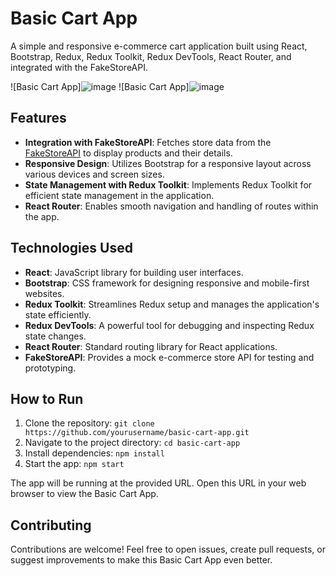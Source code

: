 # Basic Cart App

A simple and responsive e-commerce cart application built using React, Bootstrap, Redux, Redux Toolkit, Redux DevTools, React Router, and integrated with the FakeStoreAPI.

![Basic Cart App]![image](https://github.com/abdulrahmanmahmood/Basic-Cart-App-Using-Redux-Toolkit/assets/126025222/d53f3337-21ca-43af-baa6-67d2cd46f8a3)
![Basic Cart App]![image](https://github.com/abdulrahmanmahmood/Basic-Cart-App-Using-Redux-Toolkit/assets/126025222/2bc6d384-4298-4a6e-bcda-1de3e4b86d40)



## Features

- **Integration with FakeStoreAPI**: Fetches store data from the [FakeStoreAPI](https://fakestoreapi.com/) to display products and their details.
- **Responsive Design**: Utilizes Bootstrap for a responsive layout across various devices and screen sizes.
- **State Management with Redux Toolkit**: Implements Redux Toolkit for efficient state management in the application.
- **React Router**: Enables smooth navigation and handling of routes within the app.

## Technologies Used

- **React**: JavaScript library for building user interfaces.
- **Bootstrap**: CSS framework for designing responsive and mobile-first websites.
- **Redux Toolkit**: Streamlines Redux setup and manages the application's state efficiently.
- **Redux DevTools**: A powerful tool for debugging and inspecting Redux state changes.
- **React Router**: Standard routing library for React applications.
- **FakeStoreAPI**: Provides a mock e-commerce store API for testing and prototyping.

## How to Run

1. Clone the repository: `git clone https://github.com/yourusername/basic-cart-app.git`
2. Navigate to the project directory: `cd basic-cart-app`
3. Install dependencies: `npm install`
4. Start the app: `npm start`

The app will be running at the provided URL. Open this URL in your web browser to view the Basic Cart App.

## Contributing

Contributions are welcome! Feel free to open issues, create pull requests, or suggest improvements to make this Basic Cart App even better.
